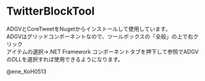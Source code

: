 # TwitterBlockTool
ADGVとCoreTweetをNugetからインストールして使用しています。  
ADGVはグリッドコンポーネントなので、ツールボックスの「全般」の上で右クリック  
アイテムの選択→.NET Framework コンポーネントタブを押下して参照でADGVのDLLを選択すれば使用できるようになります。  

@ene_KoH0513
